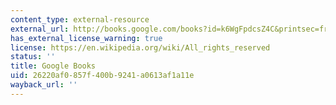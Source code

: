 ```yaml
---
content_type: external-resource
external_url: http://books.google.com/books?id=k6WgFpdcsZ4C&printsec=frontcover#v=onepage&q&f=false
has_external_license_warning: true
license: https://en.wikipedia.org/wiki/All_rights_reserved
status: ''
title: Google Books
uid: 26220af0-857f-400b-9241-a0613af1a11e
wayback_url: ''
---
```

